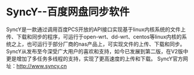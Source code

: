 SyncY--百度网盘同步软件
=====

  SyncY是一款通过调用百度PCS开放的API接口实现基于linux内核系统的文件上传、下载和同步的程序，可运行于open-wrt、dd-wrt、centos等linux内核的系统之上，也可运行于部分厂商的nas产品上，可实现文件的上传、下载和同步。
  SyncY从发布至今深受广大用户的喜欢和支持，如今已发展到第二版，在V2版中更是增加了多任务多线程的支持，实现了更高速度的上传和下载。
  SyncY官方网址：http://www.syncy.cn
